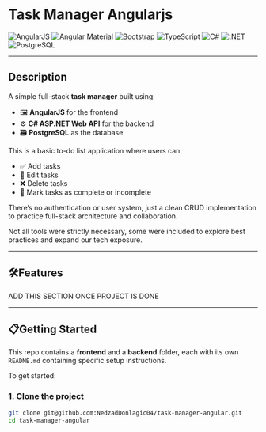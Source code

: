 # Task Manager Angularjs

![AngularJS](https://img.shields.io/badge/AngularJS-E23237?style=for-the-badge&logo=angularjs&logoColor=white)
![Angular Material](https://img.shields.io/badge/Angular%20Material-0081CB?style=for-the-badge&logo=angular&logoColor=white)
![Bootstrap](https://img.shields.io/badge/Bootstrap-7952B3?style=for-the-badge&logo=bootstrap&logoColor=white)
![TypeScript](https://img.shields.io/badge/TypeScript-3178C6?style=for-the-badge&logo=typescript&logoColor=white)
![C#](https://img.shields.io/badge/C%23-239120?style=for-the-badge&logo=c-sharp&logoColor=white)
![.NET](https://img.shields.io/badge/.NET-512BD4?style=for-the-badge&logo=dotnet&logoColor=white)
![PostgreSQL](https://img.shields.io/badge/PostgreSQL-336791?style=for-the-badge&logo=postgresql&logoColor=white)

---

## Description


A simple full-stack **task manager** built using:

- 🖼️ **AngularJS** for the frontend
- ⚙️ **C# ASP.NET Web API** for the backend
- 🗃️ **PostgreSQL** as the database

This is a basic to-do list application where users can:

- ✅ Add tasks
- 📝 Edit tasks
- ❌ Delete tasks
- 📌 Mark tasks as complete or incomplete

There’s no authentication or user system, just a clean CRUD implementation to practice full-stack architecture and collaboration.

Not all tools were strictly necessary, some were included to explore best practices and expand our tech exposure.

---

## 🛠️Features

ADD THIS SECTION ONCE PROJECT IS DONE

---

## 📋Getting Started

This repo contains a **frontend** and a **backend** folder, each with its own `README.md` containing specific setup instructions.

To get started:

### 1. Clone the project

```bash
git clone git@github.com:NedzadDonlagic04/task-manager-angular.git
cd task-manager-angular
